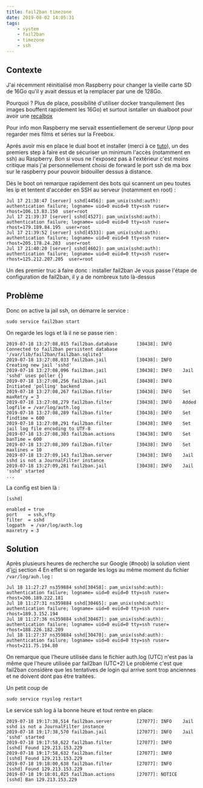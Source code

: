 ```yaml
---
title: fail2ban timezone
date: 2019-08-02 14:05:31
tags: 
    - system
    - fail2ban
    - timezone
    - ssh
---
```

## Contexte
J'ai récemment réinitialisé mon Raspberry pour changer la vieille carte SD de 16Go qu'il y avait dessus et la remplacer par une de 128Go.

Pourquoi ? Plus de place, possibilité d'utiliser docker tranquilement (les images bouffent rapidement les 16Go) et surtout isntaller un dualboot pour avoir une [recalbox](https://www.recalbox.com/fr/)

Pour info mon Raspberry me servait essentiellement de serveur Upnp pour regarder mes films et séries sur la Freebox.

Aprés avoir mis en place le dual boot et installer (merci à ce [tuto](https://github.com/recalbox/recalbox-os/wiki/Cr%C3%A9er-un-dualboot-raspbian-recalbox)), un des premiers step à faire est de sécuriser un minimum l'accès (notamment en ssh) au Raspberry. Bon si vous ne l'exposez pas à l'extérieur c'est moins critique mais j'ai personnellement choisi de forward le port ssh de ma box sur le raspberry pour pouvoir bidouiller dessus à distance.

Dès le boot on remarque rapidement des bots qui scannent un peu toutes les ip et tentent d'accéder en SSH au serveur (notamment en root) : 
```
Jul 17 21:38:47 [server] sshd[4456]: pam_unix(sshd:auth): authentication failure; logname= uid=0 euid=0 tty=ssh ruser= rhost=106.13.83.150  user=root
Jul 17 21:39:37 [server] sshd[4527]: pam_unix(sshd:auth): authentication failure; logname= uid=0 euid=0 tty=ssh ruser= rhost=179.189.84.195  user=root
Jul 17 21:39:52 [server] sshd[4533]: pam_unix(sshd:auth): authentication failure; logname= uid=0 euid=0 tty=ssh ruser= rhost=205.178.24.203  user=root
Jul 17 21:40:20 [server] sshd[4602]: pam_unix(sshd:auth): authentication failure; logname= uid=0 euid=0 tty=ssh ruser= rhost=125.212.207.205  user=root

```
Un des premier truc à faire donc : installer fail2ban
Je vous passe l'étape de configuration de fail2ban, il y a de nombreux tuto là-dessus

## Problème
Donc on active la jail ssh, on démarre le service :
```
sudo service fail2ban start
```
On regarde les logs et là il ne se passe rien : 
```
2019-07-18 13:27:08,015 fail2ban.database       [30438]: INFO    Connected to fail2ban persistent database '/var/lib/fail2ban/fail2ban.sqlite3'
2019-07-18 13:27:08,033 fail2ban.jail           [30438]: INFO    Creating new jail 'sshd'
2019-07-18 13:27:08,096 fail2ban.jail           [30438]: INFO    Jail 'sshd' uses poller {}
2019-07-18 13:27:08,256 fail2ban.jail           [30438]: INFO    Initiated 'polling' backend
2019-07-18 13:27:08,267 fail2ban.filter         [30438]: INFO    Set maxRetry = 3
2019-07-18 13:27:08,279 fail2ban.filter         [30438]: INFO    Added logfile = /var/log/auth.log
2019-07-18 13:27:08,289 fail2ban.filter         [30438]: INFO    Set findtime = 600
2019-07-18 13:27:08,291 fail2ban.filter         [30438]: INFO    Set jail log file encoding to UTF-8
2019-07-18 13:27:08,303 fail2ban.actions        [30438]: INFO    Set banTime = 600
2019-07-18 13:27:08,309 fail2ban.filter         [30438]: INFO    Set maxlines = 10
2019-07-18 13:27:09,143 fail2ban.server         [30438]: INFO    Jail sshd is not a JournalFilter instance
2019-07-18 13:27:09,281 fail2ban.jail           [30438]: INFO    Jail 'sshd' started
...
```

La config est bien là : 
```
[sshd]

enabled = true
port    = ssh,sftp
filter  = sshd
logpath  = /var/log/auth.log
maxretry = 3
```

## Solution
Après plusieurs heures de recherche sur Google (#noob) la solution vient d'[ici](https://bobcares.com/blog/fail2ban-not-banning/) section 4
En effet si on regarde les logs au même moment du fichier `/var/log/auh.log` : 
```
Jul 18 11:27:27 ns359884 sshd[30458]: pam_unix(sshd:auth): authentication failure; logname= uid=0 euid=0 tty=ssh ruser= rhost=206.189.222.181
Jul 18 11:27:31 ns359884 sshd[30465]: pam_unix(sshd:auth): authentication failure; logname= uid=0 euid=0 tty=ssh ruser= rhost=189.3.152.194
Jul 18 11:27:36 ns359884 sshd[30467]: pam_unix(sshd:auth): authentication failure; logname= uid=0 euid=0 tty=ssh ruser= rhost=188.226.182.209
Jul 18 11:27:37 ns359884 sshd[30470]: pam_unix(sshd:auth): authentication failure; logname= uid=0 euid=0 tty=ssh ruser= rhost=211.75.194.80
```

On remarque que l'heure utilisée dans le fichier auth.log (UTC) n'est pas la même que l'heure utilisée par fail2ban (UTC+2)
Le problème c'est que fail2ban considère que les tentatives de login qui arrive sont trop anciennes et ne doivent dont pas être traitées.

Un petit coup de 
```
sudo service rsyslog restart
```

Le service ssh log à la bonne heure et tout rentre en place: 
```
2019-07-18 19:17:38,514 fail2ban.server         [27077]: INFO    Jail sshd is not a JournalFilter instance
2019-07-18 19:17:38,570 fail2ban.jail           [27077]: INFO    Jail 'sshd' started
2019-07-18 19:17:58,622 fail2ban.filter         [27077]: INFO    [sshd] Found 129.213.153.229
2019-07-18 19:17:58,632 fail2ban.filter         [27077]: INFO    [sshd] Found 129.213.153.229
2019-07-18 19:18:00,638 fail2ban.filter         [27077]: INFO    [sshd] Found 129.213.153.229
2019-07-18 19:18:01,025 fail2ban.actions        [27077]: NOTICE  [sshd] Ban 129.213.153.229
```

